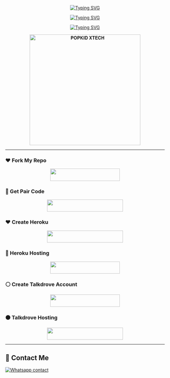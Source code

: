 <p align="center">
  <a href="https://git.io/typing-svg">
    <img src="https://readme-typing-svg.herokuapp.com?font=Rockstar-ExtraBold&size=40&pause=1000&color=008000&center=true&vCenter=true&width=815&height=60&lines=🦋+▭+▬+▭+▬+▭+▬+▭+▬+▭+▬+▭+🐇" alt="Typing SVG" />
  </a>
</p>

<p align="center">
  <a href="https://git.io/typing-svg">
    <img src="https://readme-typing-svg.demolab.com?font=Black+Ops+One&size=100&pause=900&color=FF0000&center=true&width=1100&height=150&lines=POPKID-+XTECH+BOT" alt="Typing SVG" />
  </a>
</p>

<p align="center">
  <a href="https://git.io/typing-svg">
    <img src="https://readme-typing-svg.demolab.com?font=Black+Ops+One&size=50&pause=1000&color=000000&center=true&width=910&height=100&lines=POPKID+XTECH+TEAM+;KEEP+USING+POPKID+MD" alt="Typing SVG" />
  </a>
</p>

<p align="center">
  <a href="https://whatsapp.com/channel/0029VadQrNI8KMqo79BiHr3l">
    <img alt="𝐏𝐎𝐏𝐊𝐈𝐃 𝐗𝐓𝐄𝐂𝐇" height="350" src="https://files.catbox.moe/lkmvah.jpg" />
  </a>
</p>

---

### ❤️ Fork My Repo
<p align="center">
  <a href="https://github.com/Popkiddevs/POPKID-XTECH/fork">
    <img src="https://img.shields.io/badge/FORK%20REPO-black?style=for-the-badge&logo=porsche&logoColor=white" width="220" height="38.45" />
  </a>
</p>

### 🤍 Get Pair Code
<p align="center">
  <a href="https://popkid.vercel.app/">
    <img src="https://img.shields.io/badge/LOG IN FOR SESSION ID-white?style=for-the-badge&logo=porsche&logoColor=black" width="240" height="38.45" />
  </a>
</p>

### ❤️ Create Heroku
<p align="center">
  <a href="https://signup.heroku.com/">
    <img src="https://img.shields.io/badge/CREATE ACCOUNT NOW-red?style=for-the-badge&logo=ferrari&logoColor=white" width="240" height="38.45" />
  </a>
</p>

### 💚 Heroku Hosting
<p align="center">
  <a href="https://tinyurl.com/yc3ae75m">
    <img src="https://img.shields.io/badge/DEPLOY NOW-green?style=for-the-badge&logo=porsche&logoColor=white" width="220" height="38.45" />
  </a>
</p>

### ⚪ Create Talkdrove Account
<p align="center">
  <a href="https://host.talkdrove.com/auth/signup?ref=F3E97634">
    <img src="https://img.shields.io/badge/CREATE ACCOUNT-white?style=for-the-badge&logo=chevrolet&logoColor=black" width="220" height="38.45" />
  </a>
</p>

### ⚫ Talkdrove Hosting
<p align="center">
  <a href="https://host.talkdrove.com/dashboard/select-bot/prepare-deployment?botId=53">
    <img src="https://img.shields.io/badge/TALKDROVE HOSTING-black?style=for-the-badge&logo=ferrari&logoColor=green" width="240" height="38.45" />
  </a>
</p>

---

## 💖 Contact Me
[![Whatsapp contact](https://img.shields.io/badge/Contact-Dev%20Popkid-25D366?style=for-the-badge&logo=whatsapp)](https://wa.me/+254111385747)
